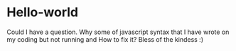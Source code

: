 # Hello-world
Could I have a question. Why some of javascript syntax that I have wrote on my coding but not running and How to fix it? Bless of the kindess :)
